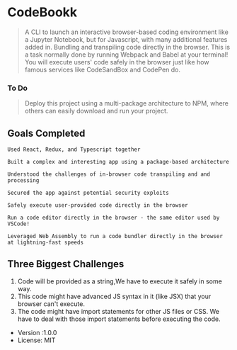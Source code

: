 # CodeBookk

> A CLI to launch an interactive browser-based coding environment like a Jupyter Notebook, but for Javascript, with many additional features added in.
Bundling and transpiling code directly in the browser. This is a task normally done by running Webpack and Babel at your terminal! You will execute users' code safely in the browser just like how famous services like CodeSandBox and CodePen do. 

### To Do
> Deploy this project using a multi-package architecture to NPM, where others can easily download and run your project.

## Goals Completed

    Used React, Redux, and Typescript together

    Built a complex and interesting app using a package-based architecture

    Understood the challenges of in-browser code transpiling and and processing

    Secured the app against potential security exploits

    Safely execute user-provided code directly in the browser

    Run a code editor directly in the browser - the same editor used by VSCode!

    Leveraged Web Assembly to run a code bundler directly in the browser at lightning-fast speeds




## Three Biggest Challenges

1. Code will be provided as a string,We have to execute it safely in some way.
2. This code might have advanced JS syntax in it (like JSX) that your browser can't execute.
3. The code might have import statements for other JS files or CSS. We have to deal with those import statements before executing the code.



- Version :1.0.0
- License: MIT
